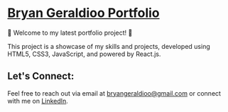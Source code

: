 # [Bryan Geraldioo Portfolio](https://)

🚀 Welcome to my latest portfolio project! 🚀

This project is a showcase of my skills and projects, developed using HTML5, CSS3, JavaScript, and powered by React.js.

## Let's Connect:

Feel free to reach out via email at [bryangeraldioo@gmail.com](mailto:your.email@example.com) or connect with me on [LinkedIn](https://www.linkedin.com/in/bryan-geraldio-9599842b8/).
